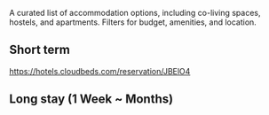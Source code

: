A curated list of accommodation options, including co-living spaces, hostels, and apartments.
Filters for budget, amenities, and location.

## Short term

https://hotels.cloudbeds.com/reservation/JBElO4

## Long stay (1 Week ~ Months)

